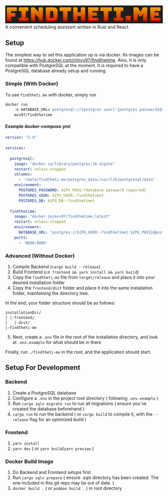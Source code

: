 
![](project-image.png)
A convenient scheduling assistant written in Rust and React

## Setup

The simplest way to set this application up is via docker. Its images can be found at https://hub.docker.com/r/mvv97/findthetime. 
Also, it is only compatible with PostgreSQL at the moment. It is required to have a PostgreSQL database already setup and running.

### Simple (With Docker)

To use `findtheti.me` with docker, simply run 
```sh
docker run 
    -e DATABASE_URL='postgresql://{postgres user}:{postgres password}@{postgres host}/{postgres database}' 
    mvv97/findthetime
```

#### Example docker-compose.yml
```yml
version: "3.4"

services:

  postgresql:
    image: "docker.io/library/postgres:16-alpine"
    restart: unless-stopped
    volumes: 
      - '/data/findtheti-me/postgres_data:/var/lib/postgresql/data'
    environment:
      POSTGRES_PASSWORD: ${PG_PASS:?database password required}
      POSTGRES_USER: ${PG_USER:-findthetime}
      POSTGRES_DB: ${PG_DB:-findthetime}

  findthetime:
    image: "docker.io/mvv97/findthetime:latest"
    restart: unless-stopped
    environment:
      DATABASE_URL: "postgres://${PG_USER:-findthetime}:${PG_PASS}@postgresql/${PG_DB:-findthetime}"
    ports:
      - '8080:8080'
```

### Advanced (Without Docker)

1. Compile Backend (`cargo build --release`)
2. Build Frontend (`cd frontend && yarn install && yarn build`)
3. Copy the `findtheti-me` file from `target/release` and place it into your desired installation folder
4. Copy the `frontend/dist` folder and place it into the same installation folder, maintaining the directory tree.

In the end, your folder structure should be as follows:
```
installationDir/
| |-frontend/
|   |-dist/
|-findtheti-me
```
5. Next, create a `.env` file in the root of the installation directory, and look at `.env.example` for what should be in there

Finally, run `./findtheti-me` in the root, and the application should start.

## Setup For Development
### Backend
1. Create a PostgreSQL database
2. Configure a `.env` in the project root directory ( following `.env.example` )
3. Run `cargo sqlx migrate run` to run all migrations ( ensure you've created the database beforehand )
4. `cargo run` to run the backend ( or `cargo build` to compile it, with the `--release` flag for an optimized build )

### Frontend
1. `yarn install`
2. `yarn dev` ( or `yarn build`/`yarn preview` )

### Docker Build Image
1. Do Backend and Frontend setups first
2. Run `cargo sqlx prepare` ( ensure .sqlx directory has been created. The one included in this git repo may be out of date. )
3. `docker build .` ( or `podman build .` ) in root directory